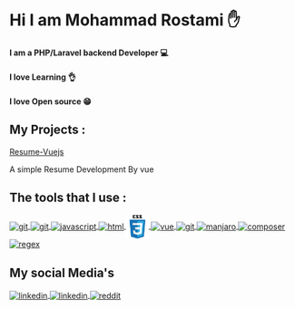 # Hi I am Mohammad Rostami :hand:

#### I am a PHP/Laravel backend Developer :computer:
#### I love Learning :ok_hand:
#### I love Open source :grin:

## My Projects :

[Resume-Vuejs](https://github.com/mohammadrostamiorg/resume-vuejs)  
<p> A simple Resume Development By vue</p>

## The tools that I use :

<a href="https://php.net">
    <img align="center" src="https://www.php.net/images/logos/new-php-logo.png" alt="git" height="40" width="40" />
</a>
<a href="https://laravel.com/">
    <img align="center" src="https://img.icons8.com/ios/344/fa314a/laravel.png" alt="git" height="40" width="40" />
</a>
<a href="https://www.javascript.com/">
    <img align="center" src="https://cdn.iconscout.com/icon/free/png-512/javascript-2752148-2284965.png" alt="javascript" height="40" width="40" />
</a>
<a href="https://www.w3schools.com/html/">
    <img align="center" src="https://img.icons8.com/color/344/html-5--v1.png" alt="html" height="40" width="40" />
</a>
    
<a href="https://www.w3schools.com/css/">
    <img align="center" src="https://raw.githubusercontent.com/github/explore/6c6508f34230f0ac0d49e847a326429eefbfc030/topics/css/css.png" alt="css" height="42" width="40" />
</a>
<a href="https://vuejs.org">
    <img align="center" src="https://cdn.iconscout.com/icon/free/png-512/vue-282497.png" alt="vue" height="40" width="40" />
</a>
<a href="https://git-scm.com/">
    <img align="center" src="https://upload.wikimedia.org/wikipedia/commons/thumb/3/3f/Git_icon.svg/1024px-Git_icon.svg.png" alt="git" height="40" width="40" />
</a>
<a href="https://manjaro.org/">
    <img align="center" src="https://manjaro.org/img/logo.svg" alt="manjaro" height="40" width="40" />
</a>
<a href="https://getcomposer.org">
    <img align="center" src="https://www.seekpng.com/png/full/258-2582840_composer-logo-php-composer.png" alt="composer" height="40" width="40" />
</a>
<a href="https://regexr.com">
    <img align="center" src="https://cdn.icon-icons.com/icons2/2148/PNG/512/regex_icon_132036.png" alt="regex" height="40" width="40" />
</a>


## My social Media's
<a href="https://lindedin.com/in/mohammadrostamiorg">
    <img align="center" src="https://img.icons8.com/color/344/linkedin.png" alt="linkedin" height="40" width="40" />
</a>
<a href="https://t.me/mohammad_rsz">
    <img align="center" src="https://img.icons8.com/color/344/telegram-app--v1.png" alt="linkedin" height="40" width="40" />
</a>
<a href="https://www.reddit.com/user/mohmmadrostami">
    <img align="center" src="https://www.freeiconspng.com/uploads/red-reddit-icon-7.png" alt="reddit" height="40" width="40" />
</a>
